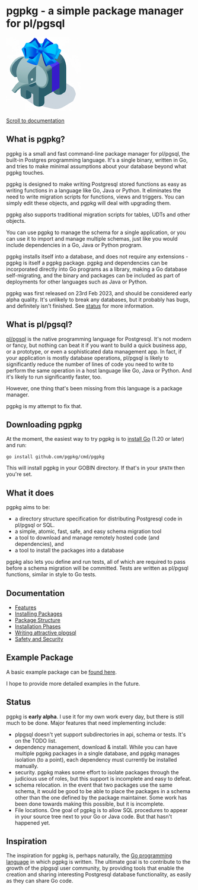# pgpkg - a simple package manager for pl/pgsql

![pgpkg logo](docs/logo-small.png)

[Scroll to documentation](#documentation)

## What is pgpkg?

pgpkg is a small and fast command-line package manager for pl/pgsql, the built-in Postgres programming language.
It's a single binary, written in Go, and tries to make minimal assumptions about your database beyond what
pgpkg touches.

pgpkg is designed to make writing Postgresql stored functions as easy as writing functions in a language like
Go, Java or Python. It eliminates the need to write migration scripts for functions, views and triggers. You can
simply edit these objects, and pgpkg will deal with upgrading them.

pgpkg also supports traditional migration scripts for tables, UDTs and other objects.

You can use pgpkg to manage the schema for a single application, or you can use
it to import and manage multiple schemas, just like you would include dependencies in
a Go, Java or Python program.

pgpkg installs itself into a database, and does not require any extensions - pgpkg is itself
a pgpkg package. pgpkg and dependencies can be incorporated directly into Go programs as a
library, making a Go database self-migrating, and the binary and packages can be included
as part of deployments for other languages such as Java or Python.

pgpkg was first released on 23rd Feb 2023, and should be considered early alpha quality.
It's unlikely to break any databases, but it probably has bugs, and definitely isn't finished.
See [status](#status) for more information.

## What is pl/pgsql?

[pl/pgsql](https://www.postgresql.org/docs/current/plpgsql.html) is the native programming language for Postgresql.
It's not modern or fancy, but nothing can beat it if you want to build a quick business app, or a prototype,
or even a sophisticated data management app. In fact, if your application is mostly database operations,
pl/pgsql is likely to significantly reduce the number of lines of code you need to write to perform the
same operation in a host language like Go, Java or Python. And it's likely to run significantly faster, too.

However, one thing that's been missing from this language is a package manager.

pgpkg is my attempt to fix that.

## Downloading pgpkg

At the moment, the easiest way to try pgpkg is to [install Go](https://go.dev/dl/) (1.20 or later) and run:

    go install github.com/pgpkg/cmd/pgpkg

This will install pgpkg in your GOBIN directory. If that's in your `$PATH` then you're set.

## What it does

pgpkg aims to be:

* a directory structure specification for distributing Postgresql code in pl/pgsql or SQL.
* a simple, atomic, fast, safe, and easy schema migration tool
* a tool to download and manage remotely hosted code (and dependencies), and
* a tool to install the packages into a database

pgpkg also lets you define and run tests, all of which are required to pass before
a schema migration will be committed. Tests are written as pl/pgsql functions, similar
in style to Go tests.

## Documentation

* [Features](pages/features.md)
* [Installing Packages](pages/installing.md)
* [Package Structure](pages/packages.md)
* [Installation Phases](pages/phases.md)
* [Writing attractive plpgsql](pages/plpgsql.md)
* [Safety and Security](pages/safety.md)

## Example Package

A basic example package can be [found here](https://github.com/pgpkg/pgpkg-test).

I hope to provide more detailed examples in the future.

## Status

pgpkg is **early alpha**. I use it for my own work every day, but there is still much to be done.
Major features that need implementing include:

* plpgsql doesn't yet support subdirectories in api, schema or tests. It's on the TODO list.
* dependency management, download & install. While you can have multiple pgpkg packages in a single
  database, and pgpkg manages isolation (to a point), each dependency must currently be installed
  manually.
* security. pgpkg makes some effort to isolate packages through the judicious use of roles,
  but this support is incomplete and easy to defeat.
* schema relocation. in the event that two packages use the same schema, it would be good to be able
  to place the packages in a schema other than the one defined by the package maintainer.
  Some work has been done towards making this possible, but it is incomplete.
* File locations. One goal of pgpkg is to allow SQL procedures to appear in your source tree
  next to your Go or Java code. But that hasn't happened yet.

## Inspiration

The inspiration for pgpkg is, perhaps naturally, the [Go programming language](https://go.dev) in which pgpkg is
written. The ultimate goal is to contribute to the growth of the plpgsql user community, by providing tools that enable
the creation and sharing interesting Postgresql database functionality, as easily as they can share Go code.
